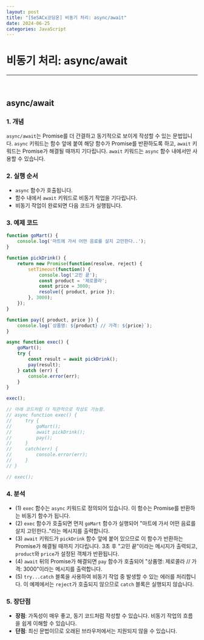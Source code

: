 ```yaml
---
layout: post
title: "[SeSACx코딩온] 비동기 처리: async/await"
date: 2024-06-25
categories: JavaScript
---
```


# 비동기 처리: async/await

<hr>
<br>

## async/await

### 1. 개념

`async/await`는 Promise를 더 간결하고 동기적으로 보이게 작성할 수 있는 문법입니다. `async` 키워드는 함수 앞에 붙여 해당 함수가 Promise를 반환하도록 하고, `await` 키워드는 Promise가 해결될 때까지 기다립니다. `await` 키워드는 `async` 함수 내에서만 사용할 수 있습니다.

### 2. 실행 순서

- `async` 함수가 호출됩니다.
- 함수 내에서 `await` 키워드로 비동기 작업을 기다립니다.
- 비동기 작업이 완료되면 다음 코드가 실행됩니다.

### 3. 예제 코드

```js
function goMart() {
    console.log('마트에 가서 어떤 음료를 살지 고민한다..');
}

function pickDrink() {
    return new Promise(function(resolve, reject) {
        setTimeout(function() {
            console.log('고민 끝');
            const product = '제로콜라';
            const price = 3000;
            resolve({ product, price });
        }, 3000);
    });
}

function pay({ product, price }) {
    console.log(`상품명: ${product} // 가격: ${price}`);
}

async function exec() {
    goMart();
    try {
        const result = await pickDrink();
        pay(result);
    } catch (err) {
        console.error(err);
    }
}

exec();

// 아래 코드처럼 더 직관적으로 작성도 가능함.
// async function exec() {
//     try {
//         goMart();
//         await pickDrink();
//         pay();
//     }
//     catch(err) {
//         console.error(err);
//     }
// }

// exec();
```

### 4. 분석

- (1) `exec` 함수는 `async` 키워드로 정의되어 있습니다. 이 함수는 Promise를 반환하는 비동기 함수가 됩니다.
- (2) `exec` 함수가 호출되면 먼저 `goMart` 함수가 실행되어 "마트에 가서 어떤 음료를 살지 고민한다.."라는 메시지를 출력합니다.
- (3) `await` 키워드가 `pickDrink` 함수 앞에 붙어 있으므로 이 함수가 반환하는 Promise가 해결될 때까지 기다립니다. 3초 후 "고민 끝"이라는 메시지가 출력되고, `product`와 `price`가 설정된 객체가 반환됩니다.
- (4) `await` 뒤의 Promise가 해결되면 `pay` 함수가 호출되어 "상품명: 제로콜라 // 가격: 3000"이라는 메시지를 출력합니다.
- (5) `try...catch` 블록을 사용하여 비동기 작업 중 발생할 수 있는 에러를 처리합니다. 이 예제에서는 `reject`가 호출되지 않으므로 `catch` 블록은 실행되지 않습니다.


### 5. 장단점

- **장점**: 가독성이 매우 좋고, 동기 코드처럼 작성할 수 있습니다. 비동기 작업의 흐름을 쉽게 이해할 수 있습니다.
- **단점**: 최신 문법이므로 오래된 브라우저에서는 지원되지 않을 수 있습니다.